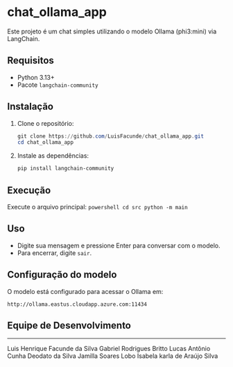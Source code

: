 # chat_ollama_app

Este projeto é um chat simples utilizando o modelo Ollama (phi3:mini) via LangChain.

## Requisitos
- Python 3.13+
- Pacote `langchain-community`

## Instalação

1. Clone o repositório:
	```powershell
	git clone https://github.com/LuisFacunde/chat_ollama_app.git
	cd chat_ollama_app
	```

2. Instale as dependências:
	```powershell
	pip install langchain-community
	```

## Execução

Execute o arquivo principal:
	```powershell
	cd src
	python -m main
	```

## Uso
- Digite sua mensagem e pressione Enter para conversar com o modelo.
- Para encerrar, digite `sair`.

## Configuração do modelo
O modelo está configurado para acessar o Ollama em:
```
http://ollama.eastus.cloudapp.azure.com:11434
```

## Equipe de Desenvolvimento

---
Luis Henrique Facunde da Silva
Gabriel Rodrigues Britto
Lucas Antônio Cunha Deodato da Silva
Jamilla Soares Lobo
Isabela karla de Araújo Silva
